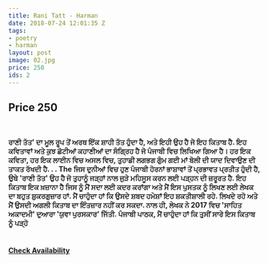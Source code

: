 ```yaml
---
title: Rani Tatt - Harman
date: 2018-07-24 12:01:35 Z
tags:
- poetry
- harman
layout: post
image: 02.jpg
price: 250
ids: 2
---
```


<h2>Price 250 </h2><br>

<strong>ਰਾਣੀ ਤੱਤ' ਦਾ ਮੂਲ ਰੂਪ ਤੋਂ ਅਰਥ ਇੱਕ ਸ਼ਾਹੀ ਤੱਤ ਹੁੰਦਾ ਹੈ, ਅਤੇ ਇਹੀ ਉਹ ਹੈ ਜੋ ਇਹ ਕਿਤਾਬ ਹੈ.
ਇਹ ਕਵਿਤਾਵਾਂ ਅਤੇ ਕੁਝ ਛੋਟੀਆਂ ਕਹਾਣੀਆਂ ਦਾ ਸੰਗ੍ਰਿਹ ਹੈ ਜੋ ਪੰਜਾਬੀ ਵਿਚ ਲਿਖਿਆ ਗਿਆ ਹੈ।
ਹਰ ਇਕ ਕਵਿਤਾ, ਹਰ ਇਕ ਲਾਈਨ ਵਿਚ ਅਸਲ ਵਿਚ, ਤੁਹਾਡੀ ਲਗਭਗ ਗੁੰਮ ਗਈ ਮਾਂ ਬੋਲੀ ਦੀ ਯਾਦ ਦਿਵਾਉਣ ਦੀ ਤਾਕਤ ਰੱਖਦੀ ਹੈ.
.
.
The ਜਿਸ ਦੁਨੀਆਂ ਵਿਚ ਹੁਣ ਪੰਜਾਬੀ ਹੋਰਨਾਂ ਭਾਸ਼ਾਵਾਂ ਤੋਂ ਪ੍ਰਭਾਵਤ ਪ੍ਰਤੀਤ ਹੁੰਦੀ ਹੈ, ਉਥੇ 'ਰਾਣੀ ਤੱਤ' ਉਹ ਹੈ ਜੋ ਤੁਹਾਨੂੰ ਜੜ੍ਹਾਂ ਨਾਲ ਜੁੜੇ ਮਹਿਸੂਸ ਕਰਨ ਲਈ ਪੜ੍ਹਨ ਦੀ ਜ਼ਰੂਰਤ ਹੈ.
ਇਹ ਕਿਤਾਬ ਇਕ ਖ਼ਜ਼ਾਨਾ ਹੈ ਜਿਸ ਨੂੰ ਮੈਂ ਸਦਾ ਲਈ ਕਦਰ ਕਰਾਂਗਾ ਅਤੇ ਮੈਂ ਇਸ ਪੁਸਤਕ ਨੂੰ ਲਿਖਣ ਲਈ ਲੇਖਕ ਦਾ ਬਹੁਤ ਸ਼ੁਕਰਗੁਜ਼ਾਰ ਹਾਂ. ਮੈਂ ਚਾਹੁੰਦਾ ਹਾਂ ਕਿ ਉਸਦੇ ਸ਼ਬਦ ਹਮੇਸ਼ਾਂ ਇਹ ਸ਼ਕਤੀਸ਼ਾਲੀ ਰਹੇ. ਲਿਖਦੇ ਰਹੋ ਅਤੇ ਮੈਂ ਉਸਦੀ ਅਗਲੀ ਕਿਤਾਬ ਦਾ ਇੰਤਜ਼ਾਰ ਨਹੀਂ ਕਰ ਸਕਦਾ.
ਨਾਲ ਹੀ, ਲੇਖਕ ਨੇ 2017 ਵਿਚ 'ਸਾਹਿਤ ਅਕਾਦਮੀ' ਦੁਆਰਾ 'ਯੁਵਾ ਪੁਰਸਕਾਰ' ਜਿੱਤੀ.
ਪੰਜਾਬੀ ਪਾਠਕ, ਮੈਂ ਚਾਹੁੰਦਾ ਹਾਂ ਕਿ ਤੁਸੀਂ ਸਾਰੇ ਇਸ ਕਿਤਾਬ ਨੂੰ ਪੜ੍ਹੋ</strong><br><br>


<h4><a class="add-cart cart1" href="{{ site.baseurl }}/books#2"><b>Check Availability</b></a></h4>

<body>
 <script src="{{ site.baseurl }}/js/main.js"></script>
 </body>